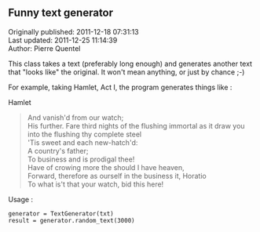 ## Funny text generator  
Originally published: 2011-12-18 07:31:13  
Last updated: 2011-12-25 11:14:39  
Author: Pierre Quentel  
  
This class takes a text (preferably long enough) and generates another text that "looks like" the original. It won't mean anything, or just by chance ;-)

For example, taking Hamlet, Act I, the program generates things like :

Hamlet

>   And vanish'd from our watch;   
>   His further. Fare third nights of the flushing immortal as it draw you into the flushing thy complete steel   
>   'Tis sweet and each new-hatch'd:   
>   A country's father;   
>   To business and is prodigal thee!   
>   Have of crowing more the should I have heaven,   
>   Forward, therefore as ourself in the business it, Horatio   
>   To what is't that your watch, bid this here!   

Usage :

    generator = TextGenerator(txt)
    result = generator.random_text(3000)
